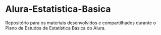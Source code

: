 # Alura-Estatistica-Basica
Repositório para os materiais desenvolvidos e compartilhados durante o Plano de Estudos de Estatística Básica do Alura.
